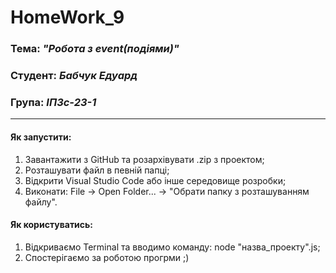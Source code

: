 # HomeWork_9
### Тема: _"Робота з event(подіями)"_
### Студент: _Бабчук Едуард_
### Група: _ІПЗс-23-1_

---

#### Як запустити:
1. Завантажити з GitHub та розархівувати .zip з проектом;
2. Розташувати файл в певній папці;
3. Відкрити Visual Studio Code або інше середовище розробки;
4. Виконати: File -> Open Folder... -> "Обрати папку з розташуванням файлу".

#### Як користуватись:
1. Відкриваємо Terminal та вводимо команду: node "назва_проекту".js;
2. Спостерігаємо за роботою прогрми ;)
